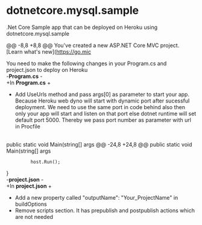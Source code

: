 # dotnetcore.mysql.sample
.Net Core Sample app that can be deployed on Heroku using dotnetcore.mysql.sample

@@ -8,8 +8,8 @@ You've created a new ASP.NET Core MVC project. [Learn what's new](https://go.mic
 
 You need to make the following changes in your Program.cs and project.json to deploy on Heroku
 <br/>
-**Program.cs**
-<br/>
+In **Program.cs**
+
 *   Add UseUrls method and pass args[0] as parameter to start your app. Because Heroku web dyno will start with dynamic port after sucessful deployment. We need to use the same port in code behind also then only your app will start and listen on that port else dotnet runtime will set default port 5000. Thereby we pass port number as parameter with url in Procfile
 <br/>
 public static void Main(string[] args
@@ -24,8 +24,8 @@ public static void Main(string[] args
 
             host.Run();
 }<br/>
-**project.json**
-<br/>
+In **project.json**
+
 *   Add a new property called "outputName": "Your_ProjectName" in buildOptions  
 *   Remove scripts section. It has prepublish and postpublish actions which are not needed
 <br/>
